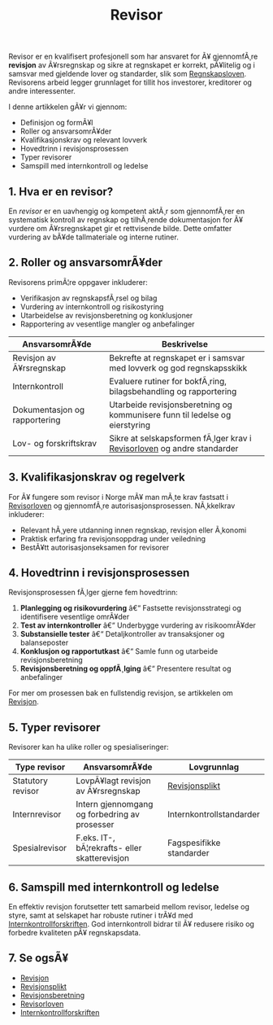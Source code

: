﻿---
title: "Revisor"
meta_title: "Revisor"
meta_description: 'Revisor er en kvalifisert profesjonell som har ansvaret for Ã¥ gjennomfÃ¸re **revisjon** av Ã¥rsregnskap og sikre at regnskapet er korrekt, pÃ¥litelig og i sams...'
slug: revisor
type: blog
layout: pages/single
---

Revisor er en kvalifisert profesjonell som har ansvaret for Ã¥ gjennomfÃ¸re **revisjon** av Ã¥rsregnskap og sikre at regnskapet er korrekt, pÃ¥litelig og i samsvar med gjeldende lover og standarder, slik som [Regnskapsloven](/blogs/regnskap/hva-er-regnskapsloven "Hva er Regnskapsloven? En Komplett Guide til Norske Regnskapslover og Forskrifter"). Revisorens arbeid legger grunnlaget for tillit hos investorer, kreditorer og andre interessenter.

I denne artikkelen gÃ¥r vi gjennom:

* Definisjon og formÃ¥l
* Roller og ansvarsomrÃ¥der
* Kvalifikasjonskrav og relevant lovverk
* Hovedtrinn i revisjonsprosessen
* Typer revisorer
* Samspill med internkontroll og ledelse

## 1. Hva er en revisor?

En _revisor_ er en uavhengig og kompetent aktÃ¸r som gjennomfÃ¸rer en systematisk kontroll av regnskap og tilhÃ¸rende dokumentasjon for Ã¥ vurdere om Ã¥rsregnskapet gir et rettvisende bilde. Dette omfatter vurdering av bÃ¥de tallmateriale og interne rutiner.

## 2. Roller og ansvarsomrÃ¥der

Revisorens primÃ¦re oppgaver inkluderer:

* Verifikasjon av regnskapsfÃ¸rsel og bilag
* Vurdering av internkontroll og risikostyring
* Utarbeidelse av revisjonsberetning og konklusjoner
* Rapportering av vesentlige mangler og anbefalinger

| AnsvarsomrÃ¥de                 | Beskrivelse                                                                 |
|-------------------------------|-----------------------------------------------------------------------------|
| Revisjon av Ã¥rsregnskap       | Bekrefte at regnskapet er i samsvar med lovverk og god regnskapsskikk         |
| Internkontroll                | Evaluere rutiner for bokfÃ¸ring, bilagsbehandling og rapportering            |
| Dokumentasjon og rapportering | Utarbeide revisjonsberetning og kommunisere funn til ledelse og eierstyring |
| Lov- og forskriftskrav        | Sikre at selskapsformen fÃ¸lger krav i [Revisorloven](/blogs/regnskap/hva-er-revisorloven "Hva er Revisorloven?") og andre standarder |

## 3. Kvalifikasjonskrav og regelverk

For Ã¥ fungere som revisor i Norge mÃ¥ man mÃ¸te krav fastsatt i [Revisorloven](/blogs/regnskap/hva-er-revisorloven "Hva er Revisorloven?") og gjennomfÃ¸re autorisasjonsprosessen. NÃ¸kkelkrav inkluderer:

* Relevant hÃ¸yere utdanning innen regnskap, revisjon eller Ã¸konomi
* Praktisk erfaring fra revisjonsoppdrag under veiledning
* BestÃ¥tt autorisasjonseksamen for revisorer

## 4. Hovedtrinn i revisjonsprosessen

Revisjonsprosessen fÃ¸lger gjerne fem hovedtrinn:

1. **Planlegging og risikovurdering** â€“ Fastsette revisjonsstrategi og identifisere vesentlige omrÃ¥der
2. **Test av internkontroller** â€“ Underbygge vurdering av risikoomrÃ¥der
3. **Substansielle tester** â€“ Detaljkontroller av transaksjoner og balanseposter
4. **Konklusjon og rapportutkast** â€“ Samle funn og utarbeide revisjonsberetning
5. **Revisjonsberetning og oppfÃ¸lging** â€“ Presentere resultat og anbefalinger

For mer om prosessen bak en fullstendig revisjon, se artikkelen om [Revisjon](/blogs/regnskap/revisjon "Revisjon â€“ Alt du trenger Ã¥ vite om Revisjon i Norge").

## 5. Typer revisorer

Revisorer kan ha ulike roller og spesialiseringer:

| Type revisor                | AnsvarsomrÃ¥de                                    | Lovgrunnlag                                                         |
|-----------------------------|---------------------------------------------------|---------------------------------------------------------------------|
| Statutory revisor           | LovpÃ¥lagt revisjon av Ã¥rsregnskap                 | [Revisjonsplikt](/blogs/regnskap/revisjonsplikt "Revisjonsplikt")  |
| Internrevisor               | Intern gjennomgang og forbedring av prosesser     | Internkontrollstandarder                                            |
| Spesialrevisor              | F.eks. IT-, bÃ¦rekrafts- eller skatterevisjon      | Fagspesifikke standarder                                            |

## 6. Samspill med internkontroll og ledelse

En effektiv revisjon forutsetter tett samarbeid mellom revisor, ledelse og styre, samt at selskapet har robuste rutiner i trÃ¥d med [Internkontrollforskriften](/blogs/regnskap/internkontrollforskriften "Internkontrollforskriften"). God internkontroll bidrar til Ã¥ redusere risiko og forbedre kvaliteten pÃ¥ regnskapsdata.

## 7. Se ogsÃ¥

* [Revisjon](/blogs/regnskap/revisjon "Revisjon â€“ Alt du trenger Ã¥ vite om Revisjon i Norge")
* [Revisjonsplikt](/blogs/regnskap/revisjonsplikt "Revisjonsplikt")
* [Revisjonsberetning](/blogs/regnskap/hva-er-revisjonsberetning "Hva er Revisjonsberetning?")
* [Revisorloven](/blogs/regnskap/hva-er-revisorloven "Hva er Revisorloven?")
* [Internkontrollforskriften](/blogs/regnskap/internkontrollforskriften "Internkontrollforskriften")
